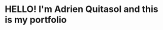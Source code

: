 <!DOCTYPE html>
<html>
  <body>
    <h1>HELLO! I'm Adrien Quitasol and this is my portfolio</h1>
  </body>
</html>
